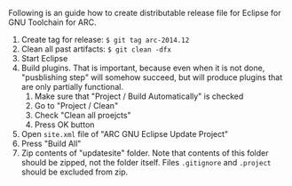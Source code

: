 Following is an guide how to create distributable release file for
Eclipse for GNU Toolchain for ARC.

1. Create tag for release: `$ git tag arc-2014.12`
2. Clean all past artifacts: `$ git clean -dfx`
3. Start Eclipse
4. Build plugins. That is important, because even when it is not done,
"pusblishing step" will somehow succeed, but will produce plugins that
are only partially functional.
    1. Make sure that "Project / Build Automatically" is checked
    2. Go to "Project / Clean"
    3. Check "Clean all proejcts"
    4. Press OK button
5. Open `site.xml` file of "ARC GNU Eclipse Update Project"
6. Press "Build All"
7. Zip contents of "updatesite" folder. Note that contents of this folder
should be zipped, not the folder itself. Files `.gitignore` and `.project`
should be excluded from zip.